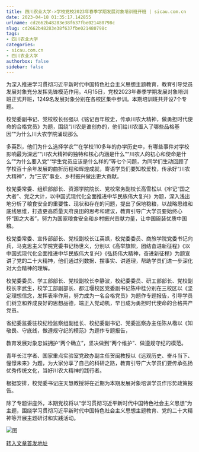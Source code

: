 ```yaml
---
title: 四川农业大学->学校党校2023年春季学期发展对象培训班开班 | sicau.com.cn
date: 2023-04-18 01:35:17.142855
urlname: cd2662b48283e38f637fbe021480798c
slug: cd2662b48283e38f637fbe021480798c
tags: 
- 四川农业大学
categories:
- sicau.com.cn
- 四川农业大学
authorbox: false
sidebar: false
---
```

为深入推进学习贯彻习近平新时代中国特色社会主义思想主题教育，教育引导党员发展对象充分发挥先锋模范作用。4月15日，党校2023年春季学期发展对象培训班正式开班，1249名发展对象分别在各校区集中参训。本期培训班共开设7个专题。

校党委副书记、党校校长张强以《铭记百年校史，传承川农大精神，做勇担时代使命的合格党员》为题，围绕“川农是谁创办的，他们给川农置入了哪些品格基因”“为什么川大农学院涌现那么
<!--more-->
多英烈，他们为什么选择学农”“在学校110多年的办学历史中，有哪些事件对学校影响最为深远”“川农大精神的独特和核心内涵是什么”“川农人的初心和使命是什么”“为什么要入党”“学生党员应该是什么样的”等七个问题，为同学们生动回顾了学校百十余年发展的曲折历程和辉煌成就，寄语学员们要知校爱校，传承好“川农大精神”，为“三农”事业、乡村振兴做出更大贡献。

校党委常委、组织部部长、资源学院院长、党校常务副校长高雪松以《牢记“国之大者”、党之大计，以中国式现代化全面推进中华民族伟大复兴》为题，深入浅出地分析了粮食安全的重要性、现状和存在的问题，提出了保地稳粮，以战略思维和底线思维，打造更高质量天府良田的思考和建议，教育引导广大学员要始终心怀“国之大者”，努力为国家粮食安全和乡村振兴贡献力量，让中国碗装优质中国粮。

校党委常委、宣传部部长、党校副校长江英飒，校党委委员、商旅学院党委书记向兵，马克思主义学院党委书记杨世义，分别以《高举旗帜，团结奋进新征程》《以中国式现代化全面推进中华民族伟大复兴》《弘扬伟大精神，奋进新征程》为题宣讲了党的二十大精神，他们通过列数据、摆事实、讲道理，帮助学员们进一步深化对大会精神的理解。

校党委委员、学工部部长、党校副校长李静波，校纪委委员、研工部部长、党校副校长李武生，校学工部副部长、都江堰校区党委副书记陈中桂分别在三校区以《坚定理想信念，发挥表率作用，努力成为一名合格党员》为题作专题报告，引导学员们树立和养成良好的思想品德，端正入党动机，早日成为勇担时代使命的合格共产党员。

省纪委监委驻校纪检监察组副组长、校纪委副书记、党委巡察办主任陈从楷以《知敬畏、守底线，做遵规守纪的模范》为题作专题报告，

教育发展对象忠诚拥护“两个确立”，坚决做到“两个维护”、做遵规守纪的模范。

青年长江学者、国家重点实验室党政办副主任贺闽教授以《远观历史、奋斗当下、憧憬未来》为题，为大家分享了自己的科研之路，教育引导广大学员们要传承弘扬优秀传统文化，当好川农大精神的践行者。

根据安排，校党委书记庄天慧教授将在近期为本期发展对象培训学员作形势政策报告。

除了专题讲座外，本期党校将以“学习贯彻习近平新时代中国特色社会主义思想”为主题，围绕学习贯彻习近平新时代中国特色社会主义思想主题教育、党的二十大精神等开展主题研讨和实践活动。

![图](https://news.sicau.edu.cn/__local/E/9B/5D/B0C18AEBC21BD5B8CDF70F40E4B_7988AF16_600A5.jpg)

[转入文章首发地址](https://news.sicau.edu.cn/info/1078/71811.htm)
